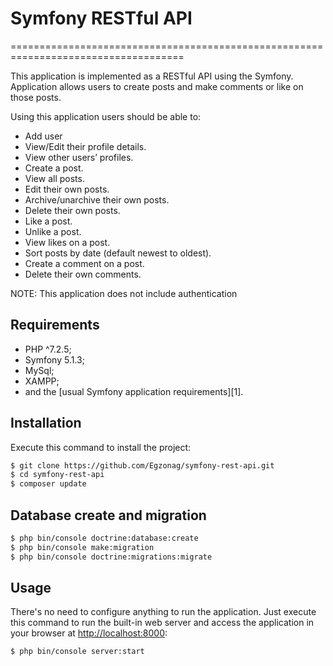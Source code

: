 # Symfony RESTful API
====================================================================================

This application is implemented as a RESTful API using the Symfony. Application allows users to create posts and make comments or like on those posts.

Using this application users should be able to:
 * Add user
 * View/Edit their profile details.
 * View other users’ profiles.
 * Create a post.
 * View all posts.
 * Edit their own posts.
 * Archive/unarchive their own posts.
 * Delete their own posts.
 * Like a post.
 * Unlike a post.
 * View likes on a post.
 * Sort posts by date (default newest to oldest). 
 * Create a comment on a post.
 * Delete their own comments.  

NOTE: This application does not include authentication

Requirements
------------

  * PHP ^7.2.5;
  * Symfony 5.1.3;
  * MySql;
  * XAMPP;
  * and the [usual Symfony application requirements][1].

Installation
------------

Execute this command to install the project:

```bash
$ git clone https://github.com/Egzonag/symfony-rest-api.git
$ cd symfony-rest-api
$ composer update
```
Database create and migration
-----------------------------
```bash
$ php bin/console doctrine:database:create
$ php bin/console make:migration
$ php bin/console doctrine:migrations:migrate
```

Usage
-----

There's no need to configure anything to run the application. Just execute this
command to run the built-in web server and access the application in your
browser at <http://localhost:8000>:

```bash
$ php bin/console server:start
```

